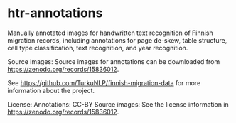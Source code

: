 # htr-annotations

Manually annotated images for handwritten text recognition of Finnish migration records, including annotations for page de-skew, table structure, cell type classification, text recognition, and year recognition. 

Source images: Source images for annotations can be downloaded from https://zenodo.org/records/15836012.

See https://github.com/TurkuNLP/finnish-migration-data for more information about the project.

License:
Annotations: CC-BY
Source images: See the license information in https://zenodo.org/records/15836012.
